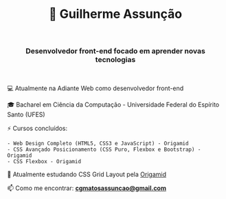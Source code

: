 <h1 align="center">🤖 Guilherme Assunção</h1>
<br/>
<h3 align="center">Desenvolvedor front-end focado em aprender novas tecnologias</h3>

<br/>

💻 Atualmente na Adiante Web como desenvolvedor front-end

🎓 Bacharel em Ciência da Computação - Universidade Federal do Espírito Santo (UFES)

⚡ Cursos concluídos:

    - Web Design Completo (HTML5, CSS3 e JavaScript) - Origamid
    - CSS Avançado Posicionamento (CSS Puro, Flexbox e Bootstrap) - Origamid
    - CSS Flexbox - Origamid


🚀 Atualmente estudando CSS Grid Layout pela [Origamid](https://www.origamid.com)

📫 Como me encontrar: **cgmatosassuncao@gmail.com**

<br/>

